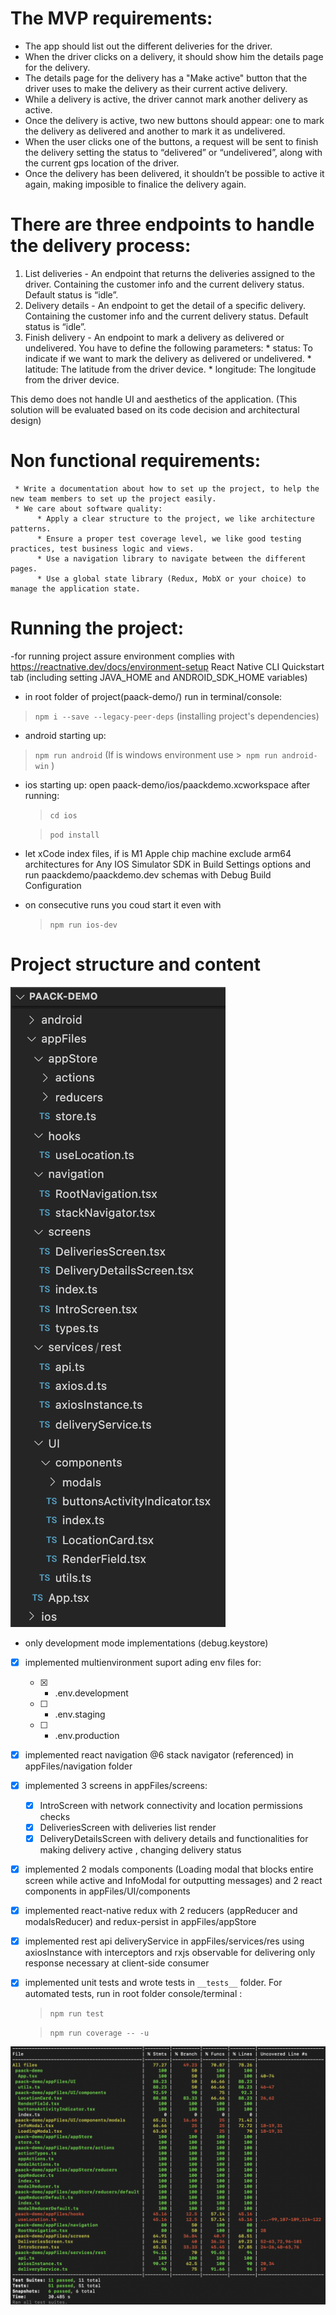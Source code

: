 
# The MVP requirements:
   * The app should list out the different deliveries for the driver.
   * When the driver clicks on a delivery, it should show him the details page for the delivery.
   * The details page for the delivery has a "Make active" button that the driver uses to make the delivery as their current active delivery.
   * While a delivery is active, the driver cannot mark another delivery as active.
   * Once the delivery is active, two new buttons should appear: one to mark the delivery as delivered and another to mark it as undelivered.
   * When the user clicks one of the buttons, a request will be sent to finish the delivery setting the status to “delivered” or “undelivered”, along with the current gps location of the driver.
   * Once the delivery has been delivered, it shouldn’t be possible to active it again, making imposible to finalice the delivery again.

# There are three endpoints to handle the delivery process:
   1. List deliveries - An endpoint that returns the deliveries assigned to the driver. Containing the customer info and the current delivery status. Default status is “idle”.
   2. Delivery details - An endpoint to get the detail of a specific delivery. Containing the customer info and the current delivery status. Default status is “idle”.
   3. Finish delivery - An endpoint to mark a delivery as delivered or undelivered. You have to define the following parameters:
                    * status: To indicate if we want to mark the delivery as delivered or undelivered.
                    * latitude: The latitude from the driver device.
                    * longitude: The longitude from the driver device.

This demo does not handle UI and aesthetics of the application. (This solution will be evaluated based on its code decision and architectural design)

# Non functional requirements:
     * Write a documentation about how to set up the project, to help the new team members to set up the project easily.
     * We care about software quality:
          * Apply a clear structure to the project, we like architecture patterns.
          * Ensure a proper test coverage level, we like good testing practices, test business logic and views.
          * Use a navigation library to navigate between the different pages.
          * Use a global state library (Redux, MobX or your choice) to manage the application state.


# Running the project:
 -for running project assure environment complies with https://reactnative.dev/docs/environment-setup React Native CLI Quickstart tab (including setting JAVA_HOME and ANDROID_SDK_HOME variables)
- in root folder of project(paack-demo/) run in terminal/console:
 >  ``` npm i --save --legacy-peer-deps ``` (installing project's dependencies)
- android starting up:
 >  ``` npm run android ```  (If is windows environment use >``` npm run android-win``` )
- ios starting up:  open paack-demo/ios/paackdemo.xcworkspace after running:
     >  ```cd ios ```

     >  ``` pod install ```
 
 - let xCode index files, if is M1 Apple chip machine
  exclude arm64 architectures for Any IOS Simulator SDK in Build Settings options and 
  run paackdemo/paackdemo.dev schemas with Debug Build Configuration
 - on consecutive runs you coud start it even with 
     >  ``` npm run ios-dev ```

# Project structure and content
![Screenshot](/__mocks__/Screenshot_2022-02-07_at_15.19.02.png)

- only development mode implementations (debug.keystore)
- [x] implemented multienvironment suport ading env files for: 
    - [x] * .env.development
    - [ ] * .env.staging
    - [ ] * .env.production
- [x] implemented react navigation @6 stack navigator (referenced) in appFiles/navigation folder
- [x] implemented 3 screens in  appFiles/screens:
    - [x] IntroScreen with network connectivity and location permissions checks
    - [x] DeliveriesScreen with deliveries list render
    - [x] DeliveryDetailsScreen with delivery details and functionalities for making delivery active , changing delivery status
- [x] implemented 2 modals components (Loading modal that blocks entire screen while active and InfoModal for outputting messages) and 2 react components in appFiles/UI/components
- [x] implemented react-native redux with 2 reducers (appReducer and modalsReducer) and redux-persist in appFiles/appStore
- [x] implemented rest api deliveryService in appFiles/services/res using axiosInstance with interceptors and rxjs observable for delivering only response necessary at client-side consumer
- [x] implemented unit tests and wrote tests in  ```__tests__``` folder. 
    For automated tests, run in root folder console/terminal :
     >  ```npm run test```

     >  ```npm run coverage -- -u```

![Screenshot](/__mocks__/Screenshot_2022-02-07_at_19.58.38.png)
